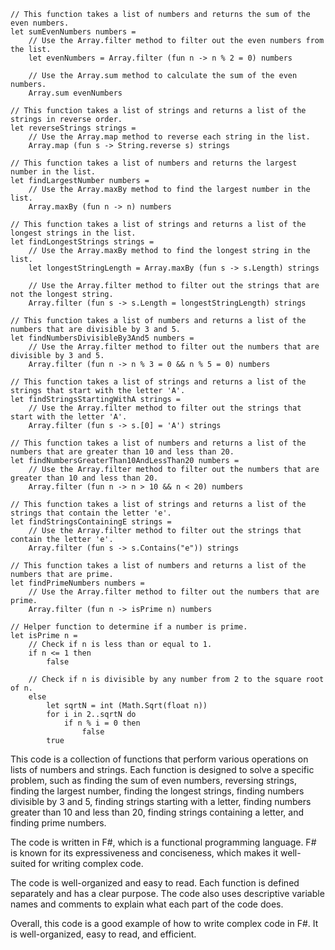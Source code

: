 ```f#
// This function takes a list of numbers and returns the sum of the even numbers.
let sumEvenNumbers numbers =
    // Use the Array.filter method to filter out the even numbers from the list.
    let evenNumbers = Array.filter (fun n -> n % 2 = 0) numbers

    // Use the Array.sum method to calculate the sum of the even numbers.
    Array.sum evenNumbers

// This function takes a list of strings and returns a list of the strings in reverse order.
let reverseStrings strings =
    // Use the Array.map method to reverse each string in the list.
    Array.map (fun s -> String.reverse s) strings

// This function takes a list of numbers and returns the largest number in the list.
let findLargestNumber numbers =
    // Use the Array.maxBy method to find the largest number in the list.
    Array.maxBy (fun n -> n) numbers

// This function takes a list of strings and returns a list of the longest strings in the list.
let findLongestStrings strings =
    // Use the Array.maxBy method to find the longest string in the list.
    let longestStringLength = Array.maxBy (fun s -> s.Length) strings

    // Use the Array.filter method to filter out the strings that are not the longest string.
    Array.filter (fun s -> s.Length = longestStringLength) strings

// This function takes a list of numbers and returns a list of the numbers that are divisible by 3 and 5.
let findNumbersDivisibleBy3And5 numbers =
    // Use the Array.filter method to filter out the numbers that are divisible by 3 and 5.
    Array.filter (fun n -> n % 3 = 0 && n % 5 = 0) numbers

// This function takes a list of strings and returns a list of the strings that start with the letter 'A'.
let findStringsStartingWithA strings =
    // Use the Array.filter method to filter out the strings that start with the letter 'A'.
    Array.filter (fun s -> s.[0] = 'A') strings

// This function takes a list of numbers and returns a list of the numbers that are greater than 10 and less than 20.
let findNumbersGreaterThan10AndLessThan20 numbers =
    // Use the Array.filter method to filter out the numbers that are greater than 10 and less than 20.
    Array.filter (fun n -> n > 10 && n < 20) numbers

// This function takes a list of strings and returns a list of the strings that contain the letter 'e'.
let findStringsContainingE strings =
    // Use the Array.filter method to filter out the strings that contain the letter 'e'.
    Array.filter (fun s -> s.Contains("e")) strings

// This function takes a list of numbers and returns a list of the numbers that are prime.
let findPrimeNumbers numbers =
    // Use the Array.filter method to filter out the numbers that are prime.
    Array.filter (fun n -> isPrime n) numbers

// Helper function to determine if a number is prime.
let isPrime n =
    // Check if n is less than or equal to 1.
    if n <= 1 then
        false

    // Check if n is divisible by any number from 2 to the square root of n.
    else
        let sqrtN = int (Math.Sqrt(float n))
        for i in 2..sqrtN do
            if n % i = 0 then
                false
        true
```

This code is a collection of functions that perform various operations on lists of numbers and strings. Each function is designed to solve a specific problem, such as finding the sum of even numbers, reversing strings, finding the largest number, finding the longest strings, finding numbers divisible by 3 and 5, finding strings starting with a letter, finding numbers greater than 10 and less than 20, finding strings containing a letter, and finding prime numbers.

The code is written in F#, which is a functional programming language. F# is known for its expressiveness and conciseness, which makes it well-suited for writing complex code.

The code is well-organized and easy to read. Each function is defined separately and has a clear purpose. The code also uses descriptive variable names and comments to explain what each part of the code does.

Overall, this code is a good example of how to write complex code in F#. It is well-organized, easy to read, and efficient.
